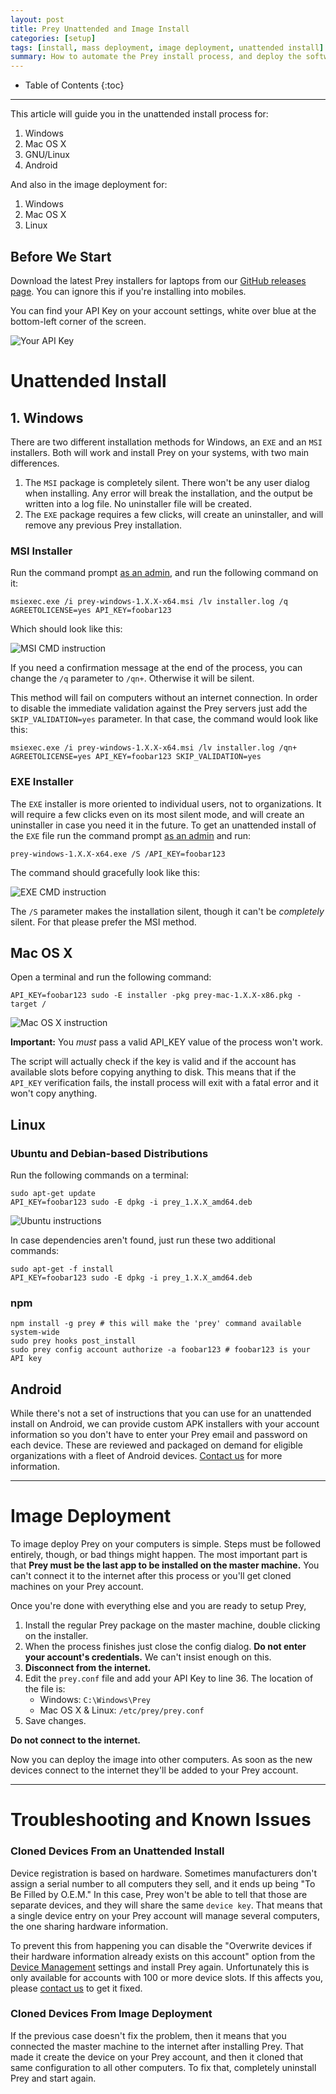 ```yaml
---
layout: post
title: Prey Unattended and Image Install
categories: [setup]
tags: [install, mass deployment, image deployment, unattended install]
summary: How to automate the Prey install process, and deploy the software on a fleet of devices.  
---
```

* Table of Contents
{:toc}
* * *

This article will guide you in the unattended install process for:

1. Windows
2. Mac OS X
3. GNU/Linux
4. Android

And also in the image deployment for:

1. Windows
2. Mac OS X
3. Linux

## Before We Start

Download the latest Prey installers for laptops from our [GitHub releases page][prey-node-releases]. You can ignore this if you're installing into mobiles.

You can find your API Key on your account settings, white over blue at the bottom-left corner of the screen.

![Your API Key](/_images/2015-03-26-prey-unattended-install-for-mass-deployment-1.png)

# Unattended Install

## 1. Windows    

There are two different installation methods for Windows, an `EXE` and an `MSI` installers. Both will work and install Prey on your systems, with two main differences.

1. The `MSI` package is completely silent. There won't be any user dialog when installing. Any error will break the installation, and the output be written into a log file. No uninstaller file will be created.
2. The `EXE` package requires a few clicks, will create an uninstaller, and will remove any previous Prey installation.

### MSI Installer

Run the command prompt [as an admin][admin-cmd], and run the following command on it:

    msiexec.exe /i prey-windows-1.X.X-x64.msi /lv installer.log /q AGREETOLICENSE=yes API_KEY=foobar123

Which should look like this:

![MSI CMD instruction](/_images/2015-03-26-prey-unattended-install-for-mass-deployment-2.png)

If you need a confirmation message at the end of the process, you can change the `/q` parameter to `/qn+`. Otherwise it will be silent.

This method will fail on computers without an internet connection. In order to disable the immediate validation against the Prey servers just add the `SKIP_VALIDATION=yes` parameter. In that case, the command would look like this:

    msiexec.exe /i prey-windows-1.X.X-x64.msi /lv installer.log /qn+ AGREETOLICENSE=yes API_KEY=foobar123 SKIP_VALIDATION=yes

### EXE Installer

The `EXE` installer is more oriented to individual users, not to organizations. It will require a few clicks even on its most silent mode, and will create an uninstaller in case you need it in the future. To get an unattended install of the `EXE` file run the command prompt [as an admin][admin-cmd] and run:

    prey-windows-1.X.X-x64.exe /S /API_KEY=foobar123

The command should gracefully look like this:

![EXE CMD instruction](/_images/2015-03-26-prey-unattended-install-for-mass-deployment-3.png)

The `/S` parameter makes the installation silent, though it can't be *completely* silent. For that please prefer the MSI method.

## Mac OS X

Open a terminal and run the following command:

    API_KEY=foobar123 sudo -E installer -pkg prey-mac-1.X.X-x86.pkg -target /

![Mac OS X instruction](/_images/2015-03-26-prey-unattended-install-for-mass-deployment-4.png)

**Important:** You *must* pass a valid API_KEY value of the process won't work.

The script will actually check if the key is valid and if the account has available slots before copying anything to disk. This means that if the `API_KEY` verification fails, the install process will exit with a fatal error and it won't copy anything.

## Linux

### Ubuntu and Debian-based Distributions

Run the following commands on a terminal:

    sudo apt-get update
    API_KEY=foobar123 sudo -E dpkg -i prey_1.X.X_amd64.deb

![Ubuntu instructions](/_images/2015-03-26-prey-unattended-install-for-mass-deployment-5.png)

In case dependencies aren't found, just run these two additional commands:

    sudo apt-get -f install
    API_KEY=foobar123 sudo -E dpkg -i prey_1.X.X_amd64.deb

### npm

    npm install -g prey # this will make the 'prey' command available system-wide
    sudo prey hooks post_install
    sudo prey config account authorize -a foobar123 # foobar123 is your API key

## Android

While there's not a set of instructions that you can use for an unattended install on Android, we can provide custom APK installers with your account information so you don't have to enter your Prey email and password on each device. These are reviewed and packaged on demand for eligible organizations with a fleet of Android devices. [Contact us][contact-form] for more information.

******************************

# Image Deployment

To image deploy Prey on your computers is simple. Steps must be followed entirely, though, or bad things might happen. The most important part is that **Prey must be the last app to be installed on the master machine.** You can't connect it to the internet after this process or you'll get cloned machines on your Prey account.

Once you're done with everything else and you are ready to setup Prey,
 
1. Install the regular Prey package on the master machine, double clicking on the installer.
2. When the process finishes just close the config dialog. **Do not enter your account's credentials.** We can't insist enough on this.
3. **Disconnect from the internet.**
4. Edit the `prey.conf` file and add your API Key to line 36. The location of the file is:
	- Windows: `C:\Windows\Prey`
	- Mac OS X & Linux: `/etc/prey/prey.conf`
5. Save changes.

**Do not connect to the internet.**

Now you can deploy the image into other computers. As soon as the new devices connect to the internet they'll be added to your Prey account.

******************************

# Troubleshooting and Known Issues

### Cloned Devices From an Unattended Install

Device registration is based on hardware. Sometimes manufacturers don't assign a serial number to all computers they sell, and it ends up being "To Be Filled by O.E.M." In this case, Prey won't be able to tell that those are separate devices, and they will share the same `device key`. That means that a single device entry on your Prey account will manage several computers, the one sharing hardware information.

To prevent this from happening you can disable the "Overwrite devices if their hardware information already exists on this account" option from the [Device Management][device-management] settings and install Prey again. Unfortunately this is only available for accounts with 100 or more device slots. If this affects you, please [contact us][contact-form] to get it fixed.

### Cloned Devices From Image Deployment

If the previous case doesn't fix the problem, then it means that you connected the master machine to the internet after installing Prey. That made it create the device on your Prey account, and then it cloned that same configuration to all other computers. To fix that, completely uninstall Prey and start again.

[support-home]: # "Prey Support"
[prey-account]: https://panel.preyproject.com/ "Prey account"
[download]: https://preyproject.com/download "Download Prey"
[recoveries]: https://preyproject.com/blog/cat/recoveries "Prey recovery stories"
[recommended-settings]: # "Prey recommended settings"
[sign-up]: https://panel.preyproject.com/signup "Signup to Prey"
[appstore]: https://itunes.apple.com/app/id456755037 "Prey for iPhone, iPad, and iPod"
[google-play]: https://play.google.com/store/apps/details?id=com.prey "Prey for Android"
[contact-form]: # "Prey contact"
[plans]: https://preyproject.com/plans "Prey Pro"
[subscribe]: https://panel.preyproject.com/settings/account "Subscribe to Prey"
[business]: https://preyproject.com/business/ "Prey for Business"
[education]: https://preyproject.com/education/ "Prey for Education"
[prey-node-releases]: https://github.com/prey/prey-node-client/releases
[admin-cmd]: https://www.youtube.com/watch?v=EohzkYPV6nI
[device-management]: https://panel.preyproject.com/settings/devices
